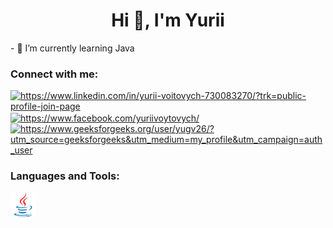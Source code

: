 <h1 align="center">Hi 👋, I'm Yurii</h1>
- 🌱 I’m currently learning Java

<h3 align="left">Connect with me:</h3>
<p align="left">
<a href="https://www.linkedin.com/in/yurii-voitovych-730083270/?trk=public-profile-join-page" target="blank"><img align="center" src="https://raw.githubusercontent.com/rahuldkjain/github-profile-readme-generator/master/src/images/icons/Social/linked-in-alt.svg" alt="https://www.linkedin.com/in/yurii-voitovych-730083270/?trk=public-profile-join-page" height="30" width="40" /></a>
<a href="https//www.facebook.com/yuriivoytovych/?trk=public-profile-join-page" target="blank"><img align="center" src="https://raw.githubusercontent.com/rahuldkjain/github-profile-readme-generator/master/src/images/icons/Social/facebook.svg" alt="https://www.facebook.com/yuriivoytovych/" height="30" width="40" /></a>
<a href="https://auth.geeksforgeeks.org/user/https://www.geeksforgeeks.org/user/yugv26/?utm_source=geeksforgeeks&utm_medium=my_profile&utm_campaign=auth_user" target="blank"><img align="center" src="https://raw.githubusercontent.com/rahuldkjain/github-profile-readme-generator/master/src/images/icons/Social/geeks-for-geeks.svg" alt="https://www.geeksforgeeks.org/user/yugv26/?utm_source=geeksforgeeks&utm_medium=my_profile&utm_campaign=auth_user" height="30" width="40" /></a>
</p>

<h3 align="left">Languages and Tools:</h3>
<p align="left"> <a href="https://www.java.com" target="_blank" rel="noreferrer"> <img src="https://raw.githubusercontent.com/devicons/devicon/master/icons/java/java-original.svg" alt="java" width="40" height="40"/> </a> </p>

